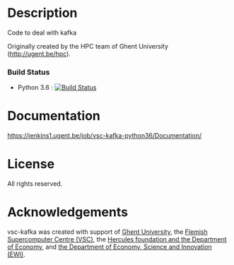 # Description

Code to deal with kafka

Originally created by the HPC team of Ghent University (http://ugent.be/hpc).


### Build Status
- Python 3.6 : [![Build Status](https://jenkins1.ugent.be/job/vsc-kafka-python36/badge/icon)](https://jenkins1.ugent.be/job/vsc-kafka-python36/)

# Documentation
https://jenkins1.ugent.be/job/vsc-kafka-python36/Documentation/

# License
All rights reserved.

# Acknowledgements
vsc-kafka was created with support of [Ghent University](http://www.ugent.be/en),
the [Flemish Supercomputer Centre (VSC)](https://vscentrum.be/nl/en),
the [Hercules foundation and the Department of Economy](http://www.herculesstichting.be/in_English),
and [the Department of Economy, Science and Innovation (EWI)](http://www.ewi-vlaanderen.be/en).

